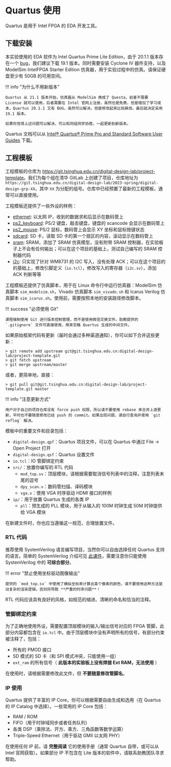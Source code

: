 # Quartus 使用

Quartus 是用于 Intel FPGA 的 EDA 开发工具。

## 下载安装

本实验使用的 EDA 软件为 Intel Quartus Prime Lite Edition，由于 20.1.1 版本存在一个 [bug](https://community.intel.com/t5/Intel-Quartus-Prime-Software/Error-suppressible-vsim-12110-The-novopt-option-has-no-effect-on/td-p/1195522)，我们建议下载 19.1 版本。同时需要安装 Cyclone IV 器件支持，以及 ModelSim IntelFPGA Starter Edition 仿真器，用于实验过程中的仿真。请保证硬盘至少有 50GB 的可用空间。

!!! info "为什么不用新版本"

    Quartus 从 21.1 版本开始，仿真器从 ModelSim 换成了 Questa，前者不需要 License 就可以使用，后者需要在 Intel 官网上注册，虽然也是免费，但是增加了学习成本。Quartus 20.1.1 又有 BUG，虽然可以解决，但是修改起来比较麻烦。最后就决定采用 19.1 版本。

    如果你觉得上述问题可以解决，可以和同组同学协商，一起更新到新版本。

Quartus 文档可以从 [Intel® Quartus® Prime Pro and Standard Software User Guides](https://www.intel.com/content/www/us/en/support/programmable/support-resources/design-software/user-guides.html) 下载。

## 工程模板

<!-- 请从 [此处](static/digital-design-template.zip) 下载工程模板。解压后即可导入 Quartus 中，通常不需要更改任何设置即可使用。 -->

工程模板的仓库为 <https://git.tsinghua.edu.cn/digital-design-lab/project-template>。我们为每个组在清华 GitLab 上创建了项目，仓库地址为 `https://git.tsinghua.edu.cn/digital-design-lab/2023-spring/digital-design-grp-XX`，其中 `XX` 为分配的组号。仓库中已经预置了最新的工程模板，通常可以直接使用。

工程模板还提供了一些外设的样例：

- [ethernet](https://git.tsinghua.edu.cn/digital-design-lab/project-template/-/tree/ethernet): 以太网 IP，收到的数据求和后显示在数码管上
- [ps2_keyboard](https://git.tsinghua.edu.cn/digital-design-lab/project-template/-/tree/ps2_keyboard): PS/2 键盘，敲击键盘，键盘的 scancode 会显示在数码管上
- [ps2_mouse](https://git.tsinghua.edu.cn/digital-design-lab/project-template/-/tree/ps2_mouse): PS/2 鼠标，数码管上会显示 XY 坐标和鼠标按键状态
- [sdcard](https://git.tsinghua.edu.cn/digital-design-lab/project-template/-/tree/sdcard): SD 卡，读取 SD 卡的第一个扇区的内容，滚动显示在数码管上
- [sram](https://git.tsinghua.edu.cn/digital-design-lab/project-template/-/tree/sram): SRAM，添加了 SRAM 仿真模型，没有附带 SRAM 控制器，在实验板子上不会有任何输出；可以在这个项目的基础上，测试自己编写的 SRAM 控制器代码
- [i2c](https://git.tsinghua.edu.cn/digital-design-lab/project-template/-/tree/i2c): 只实现了针对 WM8731 的 I2C 写入，没有处理 ACK；可以在这个项目的的基础上，修改引脚定义（`io.tcl`），修改写入的寄存器（`i2c.sv`），添加 ACK 判断等等

工程模板还提供了仿真脚本，用于在 Linux 命令行中运行仿真器：ModelSim 仿真脚本 `sim_modelsim.sh`，Vivado 仿真脚本 `sim_vivado.sh` 和 Icarus Verilog 仿真脚本 `sim_icarus.sh`。使用前，需要按照本地的安装路径修改脚本。

!!! success "必须使用 Git"
    
    课程强制使用 Git 进行版本控制管理，而不是使用微信交换文件。助教提供的 `.gitignore` 文件可直接使用，用来忽略 Quartus 生成的中间文件。

如果原始框架代码有更新（届时会通过多种渠道通知），你可以如下合并这些更新：

```shell
> git remote add upstream git@git.tsinghua.edu.cn:digital-design-lab/project-template.git
> git fetch upstream
> git merge upstream/master
```

或者，更简单地，直接：

```shell
> git pull git@git.tsinghua.edu.cn:digital-design-lab/project-template.git master
```

!!! info "注意更新方式"

    用户对于自己的项目仓库没有 force push 权限，所以请不要使用 rebase 来合并上游更新，平时也不要随意修改已经 push 的 commit。如果出现问题，请自行查询并使用 `git reflog` 解决。

模板中的重要文件和目录包括：

* `digital-design.qpf`：Quartus 项目文件，可以在 Quartus 中通过 File → Open Project 打开
* `digital-design.qsf`：Quartus 设置文件
* `io.tcl`：IO 管脚绑定约束
* `src/`：放置你编写的 RTL 代码
    * `mod_top.sv`：顶层模块，请根据需要取消信号列表中的注释，注意列表末尾的逗号
    * `dpy_scan.v`：数码管扫描、译码模块
    * `vga.v`：使用 VGA 时序驱动 HDMI 接口的样例
* `ip/`：用于放置 Quartus 生成的各类 IP
    * `pll`：预生成的 PLL 模块，用于从输入的 100M 时钟生成 50M 时钟提供给 VGA 模块

在新建文件时，你也应当遵循这一规范，合理放置文件。

### RTL 代码

推荐使用 SystemVerilog 语言编写项目，当然你可以自由选择任何 Quartus 支持的语言。简单的 SystemVerilog 介绍可见 [此课件](static/systemverilog.pdf)，需要注意你只能使用 SystemVerilog 中的 **可综合部分**。

!!! error "禁止使用坐标驱动图像输出"

    提供的 `mod_top.sv` 中使用了横纵坐标来计算出某个像素的颜色，请不要使用这种方法驱动复杂的渲染逻辑，否则将导致 **严重的时序问题**！

RTL 代码应该具有良好的风格，如规范的缩进、清晰的命名和恰当的注释。

### 管脚绑定约束

为了正确地使用外设，需要配置顶层模块的输入/输出信号对应的 FPGA 管脚，此部分内容都包含在 `io.tcl` 中。由于顶层模块中没有声明所有的信号，有部分约束被注释了，包括：

* 所有的 PMOD 接口
* SD 模式的 SD 卡（和 SPI 模式冲突，只能使用一组）
* `ext_ram` 的所有信号（ **此版本的实验板上没有焊接 Ext RAM，无法使用** ）

在使用时，请根据需要修改此文件，但 **不要随意修改管脚名**。

### IP 使用

Quartus 提供了丰富的 IP Core，你可以根据需要自由生成和选用（在 Quartus 的 IP Catalog 中选择）。一些常用的 IP Core 包括：

* RAM / ROM
* FIFO（用于时钟域同步或者任务队列）
* 各类 DSP（乘除法、开方、乘方、三角函数等数学运算）
* Triple-Speed Ethernet（用于驱动 GMII 以太网 PHY）

在使用任何 IP 前，请 **完整阅读** 它的使用手册（通常 Quartus 自带，或可以从 Intel 官网获取）。如果部分 IP 不包含在 Lite 版本的软件中，请联系助教团队寻求帮助。
